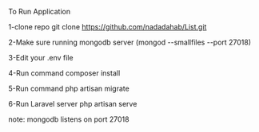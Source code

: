 To Run Application 

1-clone repo 
 git clone https://github.com/nadadahab/List.git

2-Make  sure running mongodb server (mongod --smallfiles --port 27018)


3-Edit your .env file 

4-Run command
  composer install

5-Run command
   php artisan migrate

6-Run Laravel server 
   php artisan serve

note: 
mongodb listens on port 27018

